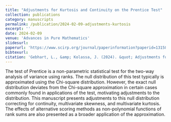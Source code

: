 ```yaml
---
title: "Adjustments for Kurtosis and Continuity on the Prentice Test"
collection: publications
category: manuscripts
permalink: /publication/2024-02-09-adjustments-kurtosis
excerpt: ''
date: 2024-02-09
venue: 'Advances in Pure Mathematics'
slidesurl: 
paperurl: 'https://www.scirp.org/journal/paperinformation?paperid=131585'
bibtexurl: 
citation: 'Gebhart, L., &amp; Kolassa, J. (2024). &quot; Adjustments for Kurtosis and Continuity on the Prentice Test.&quot; <i> Advances in Pure Mathematics </i>. '
---
```

The test of Prentice is a non-parametric statistical test for the two-way analysis of variance using ranks. The null distribution of this test typically is approximated using the Chi-square distribution. However, the exact null distribution deviates from the Chi-square approximation in certain cases commonly found in applications of the test, motivating adjustments to the distribution. This manuscript presents adjustments to this null distribution correcting for continuity, multivariate skewness, and multivariate kurtosis. The effects of alternative scoring methods as non-polynomial functions of rank sums are also presented as a broader application of the approximation.
